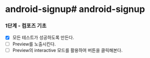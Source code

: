 # android-signup# android-signup

### 1단계 - 컴포즈 기초

- [x] 모든 테스트가 성공하도록 만든다.
- [ ] Preview를 노출시킨다.
- [ ] Preview의 interactive 모드를 활용하여 버튼을 클릭해본다.